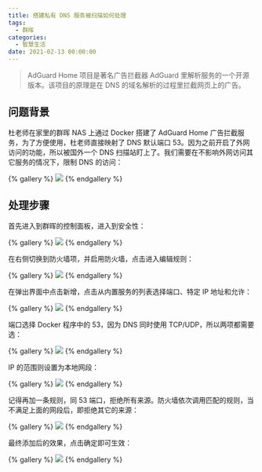 ```yaml
---
title: 搭建私有 DNS 服务被扫描如何处理
tags:
  - 群晖
categories:
  - 智慧生活
date: 2021-02-13 00:00:00
---
```


> AdGuard Home 项目是著名广告拦截器 AdGuard 里解析服务的一个开源版本。该项目的原理是在 DNS 的域名解析的过程里拦截网页上的广告。

<!-- more -->

## 问题背景

杜老师在家里的群晖 NAS 上通过 Docker 搭建了 AdGuard Home 广告拦截服务，为了方便使用，杜老师直接映射了 DNS 默认端口 53。因为之前开启了外网访问的功能，所以被国外一个 DNS 扫描站盯上了。我们需要在不影响外网访问其它服务的情况下，限制 DNS 的访问：

{% gallery %}
![](https://cdn.dusays.com/2021/02/312-1.jpg)
{% endgallery %}

## 处理步骤

首先进入到群晖的控制面板，进入到安全性：

{% gallery %}
![](https://cdn.dusays.com/2021/02/312-2.jpg)
{% endgallery %}

在右侧切换到防火墙项，并启用防火墙，点击进入编辑规则：

{% gallery %}
![](https://cdn.dusays.com/2021/02/312-3.jpg)
{% endgallery %}

在弹出界面中点击新增，点击从内置服务的列表选择端口、特定 IP 地址和允许：

{% gallery %}
![](https://cdn.dusays.com/2021/02/312-4.jpg)
{% endgallery %}

端口选择 Docker 程序中的 53，因为 DNS 同时使用 TCP/UDP，所以两项都需要选：

{% gallery %}
![](https://cdn.dusays.com/2021/02/312-5.jpg)
{% endgallery %}

IP 的范围则设置为本地网段：

{% gallery %}
![](https://cdn.dusays.com/2021/02/312-6.jpg)
{% endgallery %}

记得再加一条规则，同 53 端口，拒绝所有来源。防火墙依次调用匹配的规则，当不满足上面的网段后，即拒绝其它的来源：

{% gallery %}
![](https://cdn.dusays.com/2021/02/312-7.jpg)
{% endgallery %}

最终添加后的效果，点击确定即可生效：

{% gallery %}
![](https://cdn.dusays.com/2021/02/312-8.jpg)
{% endgallery %}